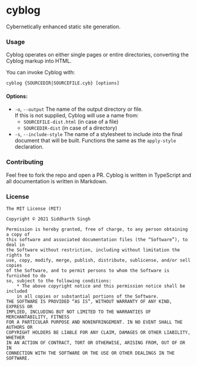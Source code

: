 # cyblog

Cybernetically enhanced static site generation.

### Usage

Cyblog operates on either single pages or entire directories, converting the
Cyblog markup into HTML.

You can invoke Cyblog with:

```
cyblog {SOURCEDIR|SOURCEFILE.cyb} [options]
```

#### Options:

- `-o`, `--output` The name of the output directory or file.\
  If this is not supplied, Cyblog will use a name from:
  - `SOURCEFILE-dist.html` (in case of a file)
  - `SOURCEDIR-dist` (in case of a directory)
- `-s`, `--include-style` The name of a stylesheet to include into the final
  document that will be built. Functions the same as the `apply-style`
  declaration.

### Contributing

Feel free to fork the repo and open a PR. Cyblog is written in TypeScript and
all documentation is written in Markdown.

### License

```
The MIT License (MIT)

Copyright © 2021 Siddharth Singh

Permission is hereby granted, free of charge, to any person obtaining a copy of
this software and associated documentation files (the “Software”), to deal in
the Software without restriction, including without limitation the rights to
use, copy, modify, merge, publish, distribute, sublicense, and/or sell copies
of the Software, and to permit persons to whom the Software is furnished to do
so, subject to the following conditions:
    * The above copyright notice and this permission notice shall be included
    in all copies or substantial portions of the Software.
THE SOFTWARE IS PROVIDED “AS IS”, WITHOUT WARRANTY OF ANY KIND, EXPRESS OR
IMPLIED, INCLUDING BUT NOT LIMITED TO THE WARRANTIES OF MERCHANTABILITY, FITNESS
FOR A PARTICULAR PURPOSE AND NONINFRINGEMENT. IN NO EVENT SHALL THE AUTHORS OR
COPYRIGHT HOLDERS BE LIABLE FOR ANY CLAIM, DAMAGES OR OTHER LIABILITY, WHETHER
IN AN ACTION OF CONTRACT, TORT OR OTHERWISE, ARISING FROM, OUT OF OR IN
CONNECTION WITH THE SOFTWARE OR THE USE OR OTHER DEALINGS IN THE SOFTWARE.
```
